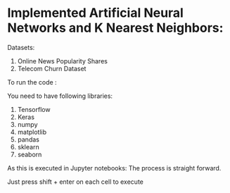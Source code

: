 # Implemented Artificial Neural Networks and K Nearest Neighbors:

Datasets:

1. Online News Popularity Shares
2. Telecom Churn Dataset

To run the code :

You need to have following libraries:

1. Tensorflow
2. Keras
3. numpy
4. matplotlib
5. pandas
6. sklearn
7. seaborn

As this is executed in Jupyter notebooks: The process is straight forward.

Just press shift + enter on each cell to execute
